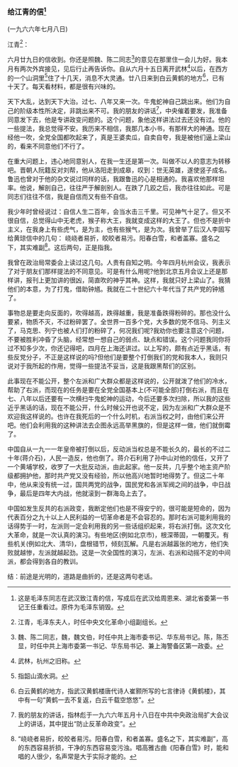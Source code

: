 ### 给江青的信[^07-10-0]

(一九六六年七月八日)

江青[^07-10-1]：

六月廿九日的信收到。你还是照魏、陈二同志[^07-10-2]的意见在那里住一会儿为好。我本月有两次外宾接见，见后行止再告诉你。自从六月十五日离开武林[^07-10-3]以后，在西方的一个山洞里[^07-10-4]住了十几天，消息不大灵通。廿八日来到白云黄鹤的地方[^07-10-5]，已有十天了。每天看材料，都是很有兴味的。

天下大乱，达到天下大治。过七、八年又来一次。牛鬼蛇神自己跳出来。他们为自己的阶级本性所决定，非跳出来不可。我的朋友的讲话[^07-10-6]，中央催着要发，我准备同意发下去，他是专讲政变问题的。这个问题，象他这样讲法过去还没有过。他的一些提法，我总觉得不安。我历来不相信，我那几本小书，有那样大的神通。现在经他一吹，全党全国都吹起来了，真是王婆卖瓜，自卖自夸，我是被他们逼上梁山的，看来不同意他们不行了。

在重大问题上，违心地同意别人，在我一生还是第一次。叫做不以人的意志为转移吧。晋朝人阮籍反对刘帮，他从洛阳走到成皋，叹到：世无英雄，遂使竖子成名。鲁迅也曾对于他的杂文说过同样的话，我跟鲁迅的心是相通的。我喜欢他那样坦率。他说，解剖自己，往往严于解剖别人。在跌了几跤之后，我亦往往如此。可是同志们往往不信，我是自信而又有些不自信。

我少年时曾经说过：自信人生二百年，会当水击三千里。可见神气十足了。但又不很自信，总觉得山中无老虎，猴子称大王，我就变成这样的大王了。但也不是折中主义，在我身上有些虎气，是为主，也有些猴气，是为次。我曾举了后汉人李固写给黄琼信中的几句： 峣峣者易折，皎皎者易污。阳春白雪，和者盖寡。盛名之下，其实难副[^07-10-7]。这后两句，正是指我。

我曾在政治局常委会上读过这几句。人贵有自知之明。今年四月杭州会议，我表示了对于朋友们那样提法的不同意见。可是有什么用呢?他到北京五月会议上还是那样讲，报刊上更加讲的很凶，简直吹的神乎其神。这样，我就只好上梁山了。我猜他们的本意，为了打鬼，借助钟馗。我就在二十世纪六十年代当了共产党的钟馗了。

事物总是要走向反面的，吹得越高，跌得越重，我是准备跌得粉碎的。那也没什么要紧，物质不灭，不过粉碎罢了。全世界一百多个党，大多数的党不信马、列主义了，马克思、列宁也被人们打的粉碎了，何况我们呢?我劝你也要注意这个问题，不要被胜利冲昏了头脑，经常想一想自己的弱点、缺点和错误。这个问题我同你将过不知多少次，你还记得吧，四月在上海还讲过。以上写的，颇有点近乎黑话，有些反党分子，不正是这样说的吗?但他们是要整个打倒我们的党和我本人，我则只说对于我所起的作用，觉得一些提法不妥当，这是我跟黑帮们的区别。

此事现在不能公开，整个左派和广大群众都是这样说的，公开就泼了他们的冷水，帮助了右派，而现在的任务是要在全党全国基本上(不可能全部)打倒右派，而且在七、八年以后还要有一次横扫牛鬼蛇神的运动，今后还要多次扫除，所以我的这些近乎黑话的话，现在不能公开，什么时候公开也说不定，因为左派和广大群众是不欢迎我这样说的。也许在我死后的一个什么时机，右派当权之时，由他们来公开吧。他们会利用我的这种讲法去企图永远高举黑旗的，但是这样一做，他们就倒霉了。

中国自从一九一一年皇帝被打倒以后，反动派当权总是不能长久的，最长的不过二十年(蒋介石)，人民一造反，他也倒了。蒋介石利用了孙中山对他的信任，又开了一个黄埔学校，收罗了一大批反动派，由此起家。他一反共，几乎整个地主资产阶级都拥护他，那时共产党又没有经验，所以他高兴地暂时地得势了。但这二十年中，他从来没有统一过，国共两党的战争，国民党和各派军阀之间的战争，中日战争，最后是四年大内战，他就滚到一群海岛上去了。

中国如发生反共的右派政变，我断定他们也是不得安宁的，很可能是短命的，因为代表百分之九十以上人民利益的一切革命者是不会容忍的。那时右派可能利用我的话得势于一时，左派则一定会利用我的另一些话组织起来，将右派打倒。这次文化大革命，就是一次认真的演习。有些地区(例如北京市)，根深蒂固，一朝覆灭。有些机关(例如北大、清华)，盘根错节，倾刻瓦解。凡是右派越嚣张的地方，他们失败就越惨，左派就越起劲。这是一次全国性的演习，左派、右派和动摇不定的中间派，都会得到各自的教训。

结：前途是光明的，道路是曲折的，还是这两句老话。


[^07-10-0]: 这是毛泽东同志在武汉致江青的信，写成后在武汉给周恩来、湖北省委第一书记王任重看过。原件为毛泽东销毁。
[^07-10-1]: 江青，毛泽东夫人，时任中央文化革命小组副组长。
[^07-10-2]: 魏、陈二同志，魏，魏文伯，时任中共上海市委书记、华东局书记。陈，陈丕显，时任中共上海市委第一书记、华东局书记、兼上海警备区第一政委。
[^07-10-3]: 武林，杭州之旧称。
[^07-10-4]: 指韶山滴水洞。
[^07-10-5]: 白云黄鹤的地方，指武汉黄鹤楼唐代诗人崔颢所写的七言律诗《黄鹤楼》，其中有一句“黄鹤一去不复返，白云千载空悠悠”。
[^07-10-6]: 我的朋友的讲话，指林彪于一九六六年五月十八日在中共中央政治局扩大会议上的讲话，其中提出“防止反革命政变”。
[^07-10-7]: “峣峣者易折，皎皎者易污。阳春白雪，和者盖寡。盛名之下，其实难副”，高的东西容易折损，干净的东西容易变污浊。唱高雅古曲《阳春白雪》时，能和唱的人很少，名声常是大于实际才能的。
